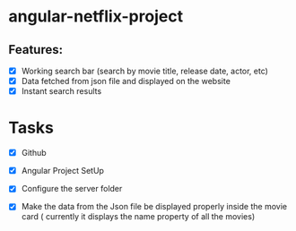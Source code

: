 # angular-netflix-project

## Features:
- [x]  Working search bar (search by movie title, release date, actor, etc)
- [x]  Data fetched from json file and displayed on the website
- [x]  Instant search results

# Tasks

- [x]  Github
- [x]  Angular Project SetUp
- [x]  Configure the server folder
- [x]  Make the data from the Json file be displayed properly inside the movie card ( currently it displays the name property of all the movies)

